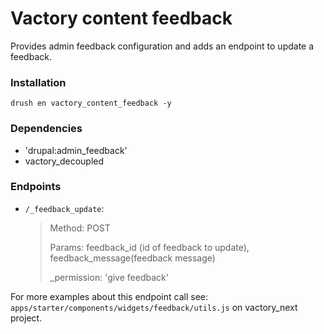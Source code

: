 # Vactory content feedback
Provides admin feedback configuration and adds an endpoint to update a feedback.

### Installation
`drush en vactory_content_feedback -y`

### Dependencies
- 'drupal:admin_feedback'
- vactory_decoupled

### Endpoints
* `/_feedback_update`:
  > Method: POST
  > 
  > Params: feedback_id (id of feedback to update),
  > feedback_message(feedback message)
  > 
  > _permission: 'give feedback'


For more examples about this endpoint call see:
`apps/starter/components/widgets/feedback/utils.js` on vactory_next project.
